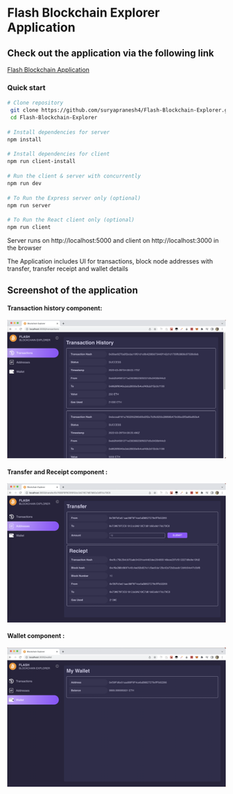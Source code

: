 # Flash Blockchain Explorer Application
 
 ## Check out the application via the following link </br>
 [Flash Blockchain Application](https://test-bc-exp.herokuapp.com)
  <br/>
  
### Quick start 

```bash
# Clone repository
 git clone https://github.com/suryapranesh4/Flash-Blockchain-Explorer.git
 cd Flash-Blockchain-Explorer

# Install dependencies for server
npm install

# Install dependencies for client
npm run client-install

# Run the client & server with concurrently
npm run dev

# To Run the Express server only (optional)
npm run server

# To Run the React client only (optional)
npm run client
```

Server runs on http://localhost:5000 and client on http://localhost:3000 in the browser
  
  
The Application includes UI for transactions, block node addresses with transfer, transfer receipt and wallet details

## Screenshot of the application

#### Transaction history component: <br/>
![Blockchain Explorer Application](transaction.png "Blockchain Explorer Application") <br/>


#### Transfer and Receipt component : <br/>
![Blockchain Explorer Application](transfer.png "Blockchain Explorer Application") <br/>


#### Wallet component : <br/>
![Blockchain Explorer Application](wallet.png "Blockchain Explorer Application") <br/>
